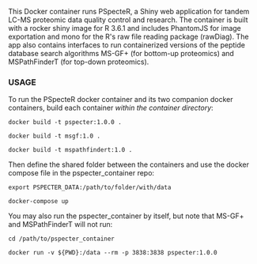 This Docker container runs PSpecteR, a Shiny web application for tandem LC-MS proteomic data quality control and research. The container is built with a rocker shiny image for R 3.6.1 and includes PhantomJS for image exportation and mono for the R's raw file reading package (rawDiag). The app also contains interfaces to run containerized versions of the peptide database search algorithms MS-GF+ (for bottom-up proteomics) and MSPathFinderT (for top-down proteomics). 

### USAGE

To run the PSpecteR docker container and its two companion docker containers, build each container *within the container directory*: 

`docker build -t pspecter:1.0.0 .`

`docker build -t msgf:1.0 .`

`docker build -t mspathfindert:1.0 .`

Then define the shared folder between the containers and use the docker compose file in the pspecter_container repo: 

`export PSPECTER_DATA:/path/to/folder/with/data`

`docker-compose up`

You may also run the pspecter_container by itself, but note that MS-GF+ and MSPathFinderT will not run: 

`cd /path/to/pspecter_container`

`docker run -v ${PWD}:/data --rm -p 3838:3838 pspecter:1.0.0`
